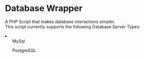 # Database Wrapper

A PHP Script that makes database interactions simpler.
<br>
This script currently supports the following Database Server Types:
<li>
  <ul>MySql</ul>
  <ul>PostgreSQL</ul>
</li>
